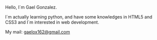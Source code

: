 Hello, I´m Gael Gonzalez.

I´m actually learning python, and have some knowledges in HTML5 and CSS3 and I´m interested in web development.

My mail: gaelox162@gmail.com


